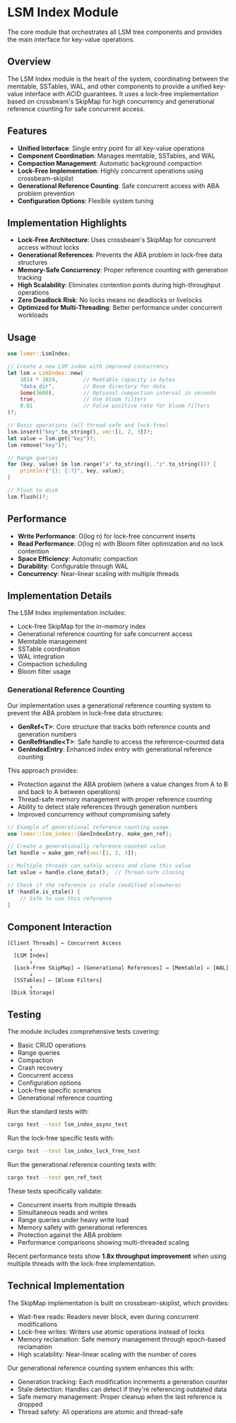 # LSM Index Module

The core module that orchestrates all LSM tree components and provides the main interface for key-value operations.

## Overview

The LSM Index module is the heart of the system, coordinating between the memtable, SSTables, WAL, and other components to
provide a unified key-value interface with ACID guarantees. It uses a lock-free implementation based on crossbeam's
SkipMap for high concurrency and generational reference counting for safe concurrent access.

## Features

- **Unified Interface**: Single entry point for all key-value operations
- **Component Coordination**: Manages memtable, SSTables, and WAL
- **Compaction Management**: Automatic background compaction
- **Lock-Free Implementation**: Highly concurrent operations using crossbeam-skiplist
- **Generational Reference Counting**: Safe concurrent access with ABA problem prevention
- **Configuration Options**: Flexible system tuning

## Implementation Highlights

- **Lock-Free Architecture**: Uses crossbeam's SkipMap for concurrent access without locks
- **Generational References**: Prevents the ABA problem in lock-free data structures
- **Memory-Safe Concurrency**: Proper reference counting with generation tracking
- **High Scalability**: Eliminates contention points during high-throughput operations
- **Zero Deadlock Risk**: No locks means no deadlocks or livelocks
- **Optimized for Multi-Threading**: Better performance under concurrent workloads

## Usage

```rust
use lsmer::LsmIndex;

// Create a new LSM index with improved concurrency
let lsm = LsmIndex::new(
    1024 * 1024,        // Memtable capacity in bytes
    "data_dir",         // Base directory for data
    Some(3600),         // Optional compaction interval in seconds
    true,               // Use bloom filters
    0.01                // False positive rate for bloom filters
)?;

// Basic operations (all thread-safe and lock-free)
lsm.insert("key".to_string(), vec![1, 2, 3])?;
let value = lsm.get("key")?;
lsm.remove("key")?;

// Range queries
for (key, value) in lsm.range("a".to_string().."z".to_string())? {
    println!("{}: {:?}", key, value);
}

// Flush to disk
lsm.flush()?;
```

## Performance

- **Write Performance**: O(log n) for lock-free concurrent inserts
- **Read Performance**: O(log n) with Bloom filter optimization and no lock contention
- **Space Efficiency**: Automatic compaction
- **Durability**: Configurable through WAL
- **Concurrency**: Near-linear scaling with multiple threads

## Implementation Details

The LSM Index implementation includes:

- Lock-free SkipMap for the in-memory index
- Generational reference counting for safe concurrent access
- Memtable management
- SSTable coordination
- WAL integration
- Compaction scheduling
- Bloom filter usage

### Generational Reference Counting

Our implementation uses a generational reference counting system to prevent the ABA problem in lock-free data structures:

- **GenRef\<T\>**: Core structure that tracks both reference counts and generation numbers
- **GenRefHandle\<T\>**: Safe handle to access the reference-counted data
- **GenIndexEntry**: Enhanced index entry with generational reference counting

This approach provides:

- Protection against the ABA problem (where a value changes from A to B and back to A between operations)
- Thread-safe memory management with proper reference counting
- Ability to detect stale references through generation numbers
- Improved concurrency without compromising safety

```rust
// Example of generational reference counting usage
use lsmer::lsm_index::{GenIndexEntry, make_gen_ref};

// Create a generationally reference-counted value
let handle = make_gen_ref(vec![1, 2, 3]);

// Multiple threads can safely access and clone this value
let value = handle.clone_data();  // Thread-safe cloning

// Check if the reference is stale (modified elsewhere)
if !handle.is_stale() {
    // Safe to use this reference
}
```

## Component Interaction

```ascii
[Client Threads] ← Concurrent Access
       ↓
  [LSM Index]
       ↓
  [Lock-Free SkipMap] → [Generational References] → [Memtable] ← [WAL]
       ↓
  [SSTables] ← [Bloom Filters]
       ↓
 [Disk Storage]
```

## Testing

The module includes comprehensive tests covering:

- Basic CRUD operations
- Range queries
- Compaction
- Crash recovery
- Concurrent access
- Configuration options
- Lock-free specific scenarios
- Generational reference counting

Run the standard tests with:

```bash
cargo test --test lsm_index_async_test
```

Run the lock-free specific tests with:

```bash
cargo test --test lsm_index_lock_free_test
```

Run the generational reference counting tests with:

```bash
cargo test --test gen_ref_test
```

These tests specifically validate:

- Concurrent inserts from multiple threads
- Simultaneous reads and writes
- Range queries under heavy write load
- Memory safety with generational references
- Protection against the ABA problem
- Performance comparisons showing multi-threaded scaling

Recent performance tests show **1.8x throughput improvement** when using multiple threads with the lock-free implementation.

## Technical Implementation

The SkipMap implementation is built on crossbeam-skiplist, which provides:

- Wait-free reads: Readers never block, even during concurrent modifications
- Lock-free writes: Writers use atomic operations instead of locks
- Memory reclamation: Safe memory management through epoch-based reclamation
- High scalability: Near-linear scaling with the number of cores

Our generational reference counting system enhances this with:

- Generation tracking: Each modification increments a generation counter
- Stale detection: Handles can detect if they're referencing outdated data
- Safe memory management: Proper cleanup when the last reference is dropped
- Thread safety: All operations are atomic and thread-safe
